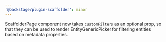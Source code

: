 ```yaml
---
'@backstage/plugin-scaffolder': minor
---
```


ScaffolderPage component now takes `customFilters` as an optional prop, so that they can be used to render EntityGenericPicker for filtering entities based on metadata properties.
